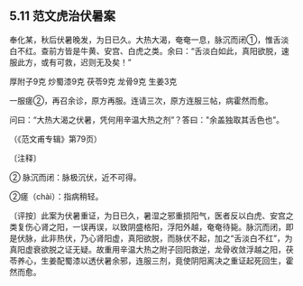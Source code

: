 ## 5.11 范文虎治伏暑案

奉化某，秋后伏暑晚发，为日已久。大热大渴，奄奄一息，脉沉而闭①，惟舌淡白不红。查前方皆是牛黄、安宫、白虎之类。余曰：“舌淡白如此，真阳欲脱，速服此方，或有可救，迟则无及矣！”

厚附子9克 炒蜀漆9克 茯苓9克 龙骨9克 生姜3克

一服瘥②，再召余诊，原方再服。连请三次，原方连服三帖，病霍然而愈。

问曰：“大热大渴之伏暑，凭何用辛温大热之剂”？答曰："余盖独取其舌色也”。

（《范文甫专辑》第79页）

〔注释〕

②  脉沉而闭：脉极沉伏，近不可得。

②瘥（chài）：指病稍轻。

〔评按〕此案为伏暑重证，为日已久，暑湿之邪重损阳气，医者反以白虎、安宫之类复伤心肾之阳，一误再误，以致阴盛格阳，浮阳外越，奄奄待毙。脉沉而闭，即是伏脉，此非热伏，乃心肾阳虚，真阳欲脱，而脉伏不起，加之“舌淡白不红”，为真阳虚衰欲脱之证无疑。故重用辛温大热之附子回阳救逆，龙骨收敛浮越之阳，茯苓养心，生姜配蜀漆以透伏暑余邪，连服三剂，竟使阴阳离决之重证起死回生，霍然而愈。

